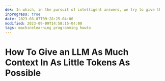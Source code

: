 ```yaml
---
dek: In which, in the pursuit of intelligent answers, we try to give the robot as much information about the world as possible very few words
inprogress: true
date: 2023-08-07T09:28:25-04:00
modified: 2023-09-09T14:58:15-04:00
tags: machinelearning programming howto
---
```


# How To Give an LLM As Much Context In As Little Tokens As Possible
